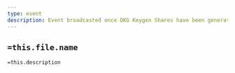 ```yaml
---
type: event
description: Event broadcasted once DKG Keygen Shares have been generated
---
```

## `=this.file.name`

`=this.description`